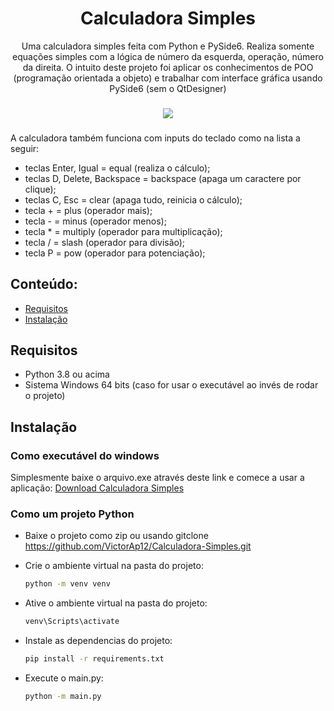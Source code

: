 <h1 align="center">Calculadora Simples</h1>

<div align="center">
Uma calculadora simples feita com Python e PySide6.
Realiza somente equações simples com a lógica de número da esquerda, operação, número da direita.
O intuito deste projeto foi aplicar os conhecimentos de POO (programação orientada a objeto) e trabalhar com interface gráfica usando PySide6 (sem o QtDesigner)
</div>

###

<div align="center">
<img src="https://github.com/VictorAp12/Calculadora-Simples/assets/148372228/516fa824-ca8f-4750-bfaf-05e68c84fcaf" />
</div>

###
A calculadora também funciona com inputs do teclado como na lista a seguir:
- teclas Enter, Igual = equal (realiza o cálculo);
- teclas D, Delete, Backspace = backspace (apaga um caractere por clique);
- teclas C, Esc = clear (apaga tudo, reinicia o cálculo);
- tecla + = plus (operador mais);
- tecla - = minus (operador menos);
- tecla * = multiply (operador para multiplicação);
- tecla / = slash (operador para divisão);
- tecla P = pow (operador para potenciação);


## Conteúdo:
- [Requisitos](#requisitos)
- [Instalação](#instalacao)


## Requisitos
- Python 3.8 ou acima
- Sistema Windows 64 bits (caso for usar o executável ao invés de rodar o projeto)

## Instalação

  ### Como executável do windows

  Simplesmente baixe o arquivo.exe através deste link e comece a usar a aplicação: [Download Calculadora Simples](https://github.com/VictorAp12/Calculadora-Simples/raw/main/Calculadora%20Simples.exe)

  ### Como um projeto Python

  - Baixe o projeto como zip ou usando gitclone https://github.com/VictorAp12/Calculadora-Simples.git

  - Crie o ambiente virtual na pasta do projeto:
    ```bash
    python -m venv venv
    ```

  - Ative o ambiente virtual na pasta do projeto:
    ```bash
    venv\Scripts\activate
    ```

  - Instale as dependencias do projeto:
    ```bash
    pip install -r requirements.txt
    ```

  - Execute o main.py:
    ```bash
    python -m main.py
    ```

